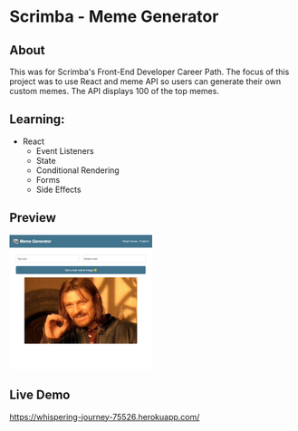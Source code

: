 # Scrimba - Meme Generator 

## About
This was for Scrimba's Front-End Developer Career Path. The focus of this project was to use React and meme API so users can generate their own
custom memes. The API displays 100 of the top memes.

## Learning:
- React
	- Event Listeners
	- State
	- Conditional Rendering
	- Forms
	- Side Effects

## Preview
<img src="https://github.com/thejoshyee/meme-generator/blob/main/meme-generator-preview.png?raw=true" width="50%" />

## Live Demo
https://whispering-journey-75526.herokuapp.com/


